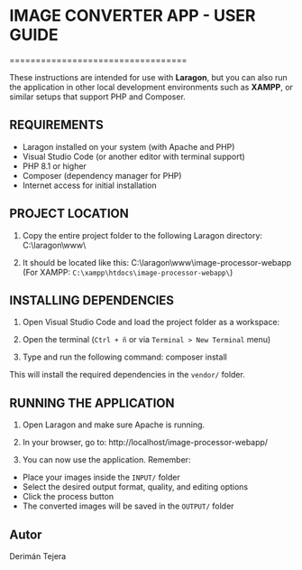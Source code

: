 # IMAGE CONVERTER APP - USER GUIDE
==================================

These instructions are intended for use with **Laragon**, but you can also run the application in other local development environments such as **XAMPP**, or similar setups that support PHP and Composer.

## REQUIREMENTS
- Laragon installed on your system (with Apache and PHP)
- Visual Studio Code (or another editor with terminal support)
- PHP 8.1 or higher
- Composer (dependency manager for PHP)
- Internet access for initial installation

## PROJECT LOCATION
1. Copy the entire project folder to the following Laragon directory: C:\laragon\www\

2. It should be located like this: C:\laragon\www\image-processor-webapp\
(For XAMPP: `C:\xampp\htdocs\image-processor-webapp\`)

## INSTALLING DEPENDENCIES
1. Open Visual Studio Code and load the project folder as a workspace:

2. Open the terminal (`Ctrl + ñ` or via `Terminal > New Terminal` menu)

3. Type and run the following command: composer install

This will install the required dependencies in the `vendor/` folder.

## RUNNING THE APPLICATION
1. Open Laragon and make sure Apache is running.

2. In your browser, go to: http://localhost/image-processor-webapp/

3. You can now use the application. Remember:
- Place your images inside the `INPUT/` folder
- Select the desired output format, quality, and editing options
- Click the process button
- The converted images will be saved in the `OUTPUT/` folder


## Autor
Derimán Tejera
